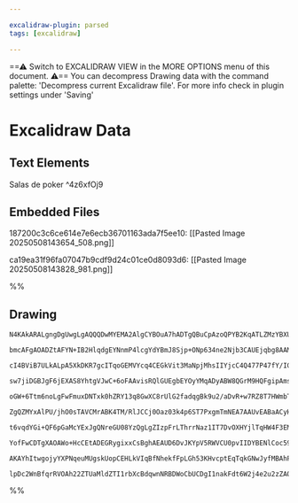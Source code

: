 ```yaml
---

excalidraw-plugin: parsed
tags: [excalidraw]

---
```

==⚠  Switch to EXCALIDRAW VIEW in the MORE OPTIONS menu of this document. ⚠== You can decompress Drawing data with the command palette: 'Decompress current Excalidraw file'. For more info check in plugin settings under 'Saving'


# Excalidraw Data

## Text Elements
Salas de poker ^4z6xfOj9

## Embedded Files
187200c3c6ce614e7e6ecb36701163ada7f5ee10: [[Pasted Image 20250508143654_508.png]]

ca19ea31f96fa07047b9cdf9d24c01ce0d8093d6: [[Pasted Image 20250508143828_981.png]]

%%
## Drawing
```compressed-json
N4KAkARALgngDgUwgLgAQQQDwMYEMA2AlgCYBOuA7hADTgQBuCpAzoQPYB2KqATLZMzYBXUtiRoIACyhQ4zZAHoFAc0JRJQgEYA6bGwC2CgF7N6hbEcK4OCtptbErHALRY8RMpWdx8Q1TdIEfARcZgRmBShcZQUebQBObR4aOiCEfQQOKGZuAG1wMFAwYogSbggASRhMeJ5MAEUAFQQAdQBxAE0AOQAJACF9AA1nFoA1ABEU4shYRHLCfWikfhLM

bmcAFgAOADZtAFYN+IB2HlqdgEYNnmP4lcgYdYBmJ8Sjp+ONp634ne2Njb3CAUEjqbg8AAMT20R3i2zOTx28QuWxeQMkCEIymk3FefAKkGsymC3AhQOYUFIbAA1ggAMJsfBsUjlSnWZhwXCBLJTEqaXDYanKKlCDjEBlMlkSNkcDlczJQXmQABmhHw+AAyrASRJBB4lRAKVTaS1QZJweTKTSEFqYDr0HqykCRdiOOEcmgLkC2JzsGpHp6IWSCRBh

cI4BViB7ULkALpA5XkDKR7gcITqoGEMVYcq4CEGkVit3MaNpjMhsIIYjcC4Q477P47fY/IGMFjsLhoG6tpisThdThiGuQiEon4tkOEZjjNJQKvcZUEMJAzTCMUAUWCGSypfT+CBQjgxFwc+rns+O2OLyDyKe+yBRA41NTe4fbEF87Qi/wy4rUSgQjRhAiBilmygGqqwQphIKKnEG2BPNgOxiJcGwIMcCA7Ag2CaIixyjhcOxPLgx7HMq+wIAgtYG

sw7jiDGBJgF6jEXAS8YhtgVJwC+6oFAAvisRQlGUEgbEYOyYMqADyABW8QGrM9HQFgipAmsaDODwAJAgGqDOBctzaEiHwNrWd4XA2+LTMCZo1tc2gQvs8Q/HWGz4fhTzopi2KKl294hkS9rBtZRrWhKzLlAAxBcVGxQa/KCmGorioyEXSuQsqctyqkhpBmrakpjrVpaxqtLZXYldatr2oajJOiGLqSMW0bMdZPoCv6NZBkCSURlGeTsdZia4MmZ6

oGW+6Ttm6noLgFwFmuxDNTxk0hZRY13q8GwXC8rUlG2fadqgBk9u2/aDvR+w7RZ8T7HWmbTrOn6oN+v7WauyWbukCq7uW1mHsep41heV5PKOGx3Z5IaPs+aATW+H5ja9CBAnOmC+egGoEKEqDEAgqBwNaLLOpQzTo+UWP4DjeME0TEGcFAGqEEY9GQgmDMAGIjWqun+dZaNQAAgkQyhHRAwTKjl1ltlA5gEMLWJi1APoGnoWS4FmTDQeNr4hsyWJ

ZgQZMYxAlPU/jhO0sTAVCMrABK4TM/RlJCCj0Oaz03k4p6ST7PxgmTmNEA7AAUvEABaACyHCR5IXR2xUACO+x9Jo+jxJHjQXEYCnwEpCxLAaM2bMiSTHJeWy1ttt67Dp3BEdo+E7DwOyorWhyt/WQIgsQYJdhccS3XeuxHMcLlnF5WLe6geJAoF9HBSUoW0uFUroDKcrZfFApCoWKWSqyGWbwqEFqvldqFXVxV/qVpq9+aFU31VBXlEVC1+E17o1

t6vqdYGi+QF6pGaMcYExJgQNreGU08YzQgLgZIzpFrLThrrNaz1IT7DvOXHYjlTqHW4F3EMB0OwDg4EOT0vxRwnGcntSAU4ZzBCBl+Jcbt3qLS+tubIK0DxHhPM9AyGxLy7QhFsAEADxZZlhjrP6JQmSIwXCwy0J5ALlBAo4Dg4EExqggUHPAFx4ghCeBcZUvxFx1ghG5TQ8RsDEBMcQLS2BRxiAhMQLYEJ4hPGIDsGidE8gsXuExNiQJOIqxQbx

YofFwCDTgXAOAWo+HcCEtADEGRygixxCsBghAEAUD6DvJKYpV5RWVCU0pvIIDYBENlCoc59BalKkUiQ0VYoxXKZU0g1Tal5MSnvRp68j5ZRPpk9pnT0gczPtVS++phlVIVDU9I9TrR3z7rwGZHS5m1MWbSSZr8r5tNmVkeZ+g7bCFdF/T0azRn6Ckr/WAXVF4VIOVAI5HNObc3wLzS5GyxkMyZizcEDyRnfP0MbBWos0kIElvs9ZhzNlRFIELDpb

AKAYhItwgojyYXPNqeuMUgskUopCEHLkVIqBfNhekfFpLGh53KHvcptEqTqkGNwJyfMBAhPVB0XEtQDgQmbqZKEV0GyZKMGwAwiSiEEFdjWf2GKgUUuOUg856B6WZOFCQP5rMHkauIFqBA3E0DstDKQEgkc2B41xbgTQwQkaKIxbqvpQlIB9EZEHUgyh+QAAoeAnV4H631xxqCoAhAcAAlAaB2yh0xcjpZ63APqwbBp4Em3gqbQ37AjXKkoCrGZW

lpDc2WnBfqrRVOAh22ZTUaMldZTI1rbXcBdqwnNRBDWoCbUCDgI1nakFdt6W2j4e2u2zZAOwMlsLZA1F2uA5rLVdptc9ZGmSBSy0YI0cV+Aa0lEUq/NI2Ai1cGCYBZWILaVhNLZAORtI7U/mbZe0IQt92EDXRula/FwACToJBcIiTIl8SAA=
```
%%